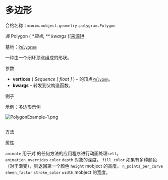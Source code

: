 # 多边形

合格名称：`manim.mobject.geometry.polygram.Polygon`

_类_ Polygon ( _\*顶点_, _\*\* kwargs_ )[\[来源\]](../_modules/manim/mobject/geometry/polygram.html#Polygon)[#](#manim.mobject.geometry.polygram.Polygon "此定义的固定链接")

基地：[`Polygram`](manim.mobject.geometry.polygram.Polygram.html#manim.mobject.geometry.polygram.Polygram "manim.mobject.geometry.polygram.Polygram")

一种由一个闭环顶点组成的形状。

参数

- **vertices** ( _Sequence_ _\[_ _float_ _\]_ ) – 的顶点[`Polygon`]()。
- **kwargs** – 转发到父构造函数。

例子

示例：多边形示例

![PolygonExample-1.png](../static/PolygonExample-1.png)


```py

```


方法



属性


`animate`
用于对 的任何方法的应用程序进行动画处理`self`。
`animation_overrides`
`color`
`depth`
对象的深度。
`fill_color`
如果有多种颜色（对于渐变），则返回第一个颜色
`height`
mobject 的高度。
`n_points_per_curve`
`sheen_factor`
`stroke_color`
`width`
mobject 的宽度。
